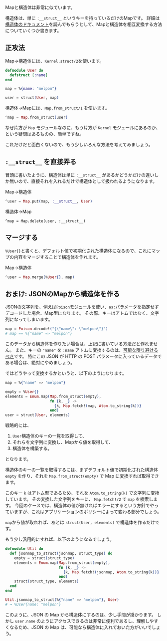 Mapと構造体は非常に似ています。

構造体は、単に `:__struct__` というキーを持っているだけのMapです。
詳細は[構造体のドキュメント](http://elixir-lang.org/getting-started/structs.html)を読んでもらうとして、Mapと構造体を相互変換する方法についていくつか書きます。

## 正攻法

Map→構造体には、`Kernel.struct/2`を使います。

```elixir
defmodule User do
  defstruct [:name]
end

map = %{name: "melpon"}

user = struct(User, map)
```

構造体→Mapには、`Map.from_struct/1` を使います。

```elixir
^map = Map.from_struct(user)
```

なぜ片方が `Map` モジュールなのに、もう片方が `Kernel` モジュールにあるのか、という疑問はあるものの、簡単ですね。

これだけだと面白くないので、もう少しいろんな方法を考えてみましょう。

## `:__struct__` を直接弄る

冒頭に書いたように、構造体は単に `:__struct__` があるかどうかだけの違いしか無いので、直接それを入れるだけで構造体として扱われるようになります。

Map→構造体

```elixir
^user = Map.put(map, :__struct__, User)
```

構造体→Map

```
^map = Map.delete(user, :__struct__)
```

## マージする

`%User{}`と書くと、デフォルト値で初期化された構造体になるので、これにマップの内容をマージすることで構造体を作れます。

Map→構造体

```elixir
^user = Map.merge(%User{}, map)
```

## おまけ: JSONのMapから構造体を作る

JSONの文字列を、例えば[`Poison`モジュール](https://github.com/devinus/poison)を使い、`as:`パラメータを指定せずデコードした場合、Map型になります。
その際、キーはアトムではなく、文字列になってしまいます。

```elixir
map = Poison.decode!("{\"name\": \"melpon\"}")
# map == %{"name" => "melpon"}
```

このデータから構造体を作りたい場合は、上記に書いている方法だと作れません。
また、キーの `"name"` を `:name` アトムに変換するのは、[可能な限り避けるべき](http://qiita.com/KOU_CHANG/items/c5eef2c5e6dc35b3fd65)です。
特にこの JSON が HTTP の POST パラメータに入っているデータである場合は、絶対にやめましょう。

ではどうやって変換するかというと、以下のようになります。

```elixir
map = %{"name" => "melpon"}

empty = %User{}
elements = Enum.map(Map.from_struct(empty),
                    fn {k, _} ->
                      {k, Map.fetch!(map, Atom.to_string(k))}
                    end)
user = struct(User, elements)
```

戦略的には、

1. `User`構造体のキーの一覧を取得して、
2. それらを文字列に変換し、Mapから値を取得して、
3. 構造体を構築する。

となります。

構造体のキーの一覧を取得するには、まずデフォルト値で初期化された構造体 `empty` を作り、それを `Map.from_struct(empty)` で Map に変換すれば取得できます。

このキー `k` はアトム型であるため、それを `Atom.to_string(k)` で文字列に変換しています。
その変換した文字列をキーに、 `Map.fetch!/2` で `map` を検索します。
今回のケースでは、構造体の値が無ければエラーにするという方針でやっていますが、これはアプリケーションのポリシーによって変わる部分でしょう。

`map`から値が取れれば、あとは `struct(User, elements)` で構造体を作るだけです。

もう少し汎用的にすれば、以下のようになるでしょう。

```elixir
defmodule Util do
  def jsonmap_to_struct(jsonmap, struct_type) do
    empty = struct(struct_type)
    elements = Enum.map(Map.from_struct(empty),
                        fn {k, _} ->
                          {k, Map.fetch!(jsonmap, Atom.to_string(k))}
                        end)
    struct(struct_type, elements)
  end
end
```

```elixir
Util.jsonmap_to_struct(%{"name" => "melpon"}, User)
# → %User{name: "melpon"}
```

このように、JSON の Map から構造体にするのは、少し手間が掛かります。
しかし `user.name` のようにアクセスできるのは非常に便利であるし、理解しやすくなるため、JSON の Map は、可能なら構造体に入れておいた方がいいでしょう。
